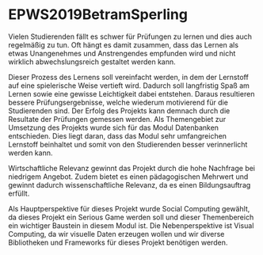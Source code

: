 # EPWS2019BetramSperling

Vielen Studierenden fällt es schwer für Prüfungen zu lernen und dies auch regelmäßig zu tun. Oft hängt es damit zusammen, dass das Lernen als etwas Unangenehmes und Anstrengendes empfunden wird und nicht wirklich abwechslungsreich gestaltet werden kann.

Dieser Prozess des Lernens soll vereinfacht werden, in dem der Lernstoff auf eine spielerische Weise vertieft wird. Dadurch soll langfristig Spaß am Lernen sowie eine gewisse Leichtigkeit dabei entstehen. Daraus resultieren bessere Prüfungsergebnisse, welche wiederum motivierend für die Studierenden sind. Der Erfolg des Projekts kann demnach durch die Resultate der Prüfungen gemessen werden. Als Themengebiet zur Umsetzung des Projekts wurde sich für das Modul Datenbanken entschieden. Dies liegt daran, dass das Modul sehr umfangreichen Lernstoff beinhaltet und somit von den Studierenden besser verinnerlicht werden kann. 

Wirtschaftliche Relevanz gewinnt das Projekt durch die hohe Nachfrage bei niedrigem Angebot. Zudem bietet es einen pädagogischen Mehrwert und gewinnt dadurch wissenschaftliche Relevanz, da es einen Bildungsauftrag erfüllt.

Als Hauptperspektive für dieses Projekt wurde Social Computing gewählt, da dieses Projekt ein Serious Game werden soll und dieser Themenbereich ein wichtiger Baustein in diesem Modul ist.
Die Nebenperspektive ist Visual Computing, da wir visuelle Daten erzeugen wollen und wir diverse Bibliotheken und Frameworks für dieses Projekt benötigen werden.
